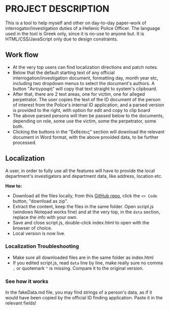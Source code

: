 # PROJECT DESCRIPTION

This is a tool to help myself and other on day-to-day paper-work of interrogator/investigation duties of a Hellenic Police Officer. The language used in the tool is Greek only, since it is no-use to anyone but. It is HTML/CSS/JavaScript only due to design constraints.

## Work flow

- At the very top users can find localization directions and patch notes.
- Below that the default starting text of any official interrogation/investigation document, formatting day, month year etc, including two dropdown menus to select the document's authors. A button "Αντιγραφή" will copy that text straight to system's clipboard.
- After that, there are 2 text areas, one for victim, one for alleged perpetrator. The user copies the text of the ID document of the person of interest from the Police's internal ID application, and a parsed version is provided to the right, with option for edit and copy to clip board
- The above parsed persons will then be passed below to the documents, depending on role, some use the victim, some the perpetrator, some both.
- Clicking the buttons in the "Εκθέσεις" section will download the relevant document in Word format, with the above provided data, to be further processed.

## Localization

A user, in order to fully use all the features will have to provide the local department's investigators and department data, like address, location etc.

**How to:**

- Download all the files locally, from this [GitHub repo](https://github.com/NikEmman/vaxyp), click the `<> Code` button, "download as zip".
- Extract the content, keep the files in the same folder. Open script.js (windows Notepad works fine) and at the very top, in the `data` section, replace the info with your own.
- Save and close script.js, double-click index.html to open with the browser of choice.
- Local version is now live.

### Localization Troubleshooting

- Make sure all downloaded files are in the same folder as index.html
- If you edited script.js, read `data` line by line, make really sure no comma `,` or quotemark `"` is missing. Compare it to the original version.

### See how it works

In the fakeData.md file, you may find strings of a person's data, as if it would have been copied by the official ID finding application. Paste it in the relevant fields!
